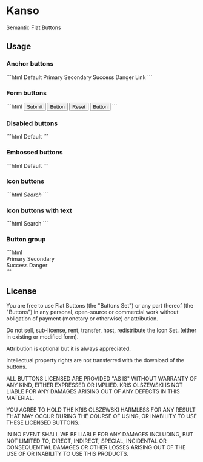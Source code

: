 <h1>Kanso</h1>
<p>Semantic Flat Buttons</p>
<h2>Usage</h2>
<h3>Anchor buttons</h3>
```html
<a class="button">Default</a>
<a class="button is-primary">Primary</a>
<a class="button is-secondary">Secondary</a>
<a class="button is-success">Success</a>
<a class="button is-danger">Danger</a>
<a class="button is-link">Link</a>
```
<h3>Form buttons</h3>
```html
<input type="submit" class="button" value="Submit">
<input type="button" class="button" value="Button">
<input type="reset" class="button" value="Reset">
<button class="button">Button</button>
```
<h3>Disabled buttons</h3>
```html
<a class="button is-disabled">Default</a>
```
<h3>Embossed buttons</h3>
```html
<a class="button is-embossed">Default</a>
```
<h3>Icon buttons</h3>
```html
<a class="button has-icon"><i class="icon-search">Search</i></a>
```
<h3>Icon buttons with text</h3>
```html
<a class="button has-icon has-text"><i class="icon-search"></i>Search</a>
```
<h3>Button group</h3>
```html
<div class="button-group-row">
  <div class="button-group">
    <a class="button is-primary">Primary</a>
    <a class="button is-secondary">Secondary</a>
  </div>
  <div class="button-group push-right">
    <a class="button is-success">Success</a>
    <a class="button is-danger">Danger</a>
  </div>
</div>
```
<h2>License</h2>
<p>You are free to use Flat Buttons (the "Buttons Set") or any part thereof (the "Buttons") in any personal, open-source or commercial work without obligation of payment (monetary or otherwise) or attribution.</p>
<p>Do not sell, sub-license, rent, transfer, host, redistribute the Icon Set. (either in existing or modified form).</p>
<p>Attribution is optional but it is always appreciated.</p>
<p>Intellectual property rights are not transferred with the download of the buttons.</p>
<p>ALL BUTTONS LICENSED ARE PROVIDED "AS IS" WITHOUT WARRANTY OF ANY KIND, EITHER EXPRESSED OR IMPLIED. KRIS OLSZEWSKI IS NOT LIABLE FOR ANY DAMAGES ARISING OUT OF ANY DEFECTS IN THIS MATERIAL.</p>
<p>YOU AGREE TO HOLD THE KRIS OLSZEWSKI HARMLESS FOR ANY RESULT THAT MAY OCCUR DURING THE COURSE OF USING, OR INABILITY TO USE THESE LICENSED BUTTONS.</p>
<p>IN NO EVENT SHALL WE BE LIABLE FOR ANY DAMAGES INCLUDING, BUT NOT LIMITED TO, DIRECT, INDIRECT, SPECIAL, INCIDENTAL OR CONSEQUENTIAL DAMAGES OR OTHER LOSSES ARISING OUT OF THE USE OF OR INABILITY TO USE THIS PRODUCTS.</p>

